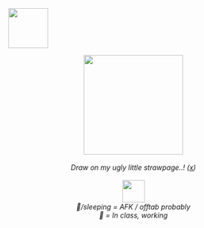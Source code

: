 <img width="80" src="https://web.archive.org/web/20091027060957/http://www.geocities.com/phnyxrayn/weedmexplore.gif">
<p align="center">                             
  <img width="200" src="https://web.archive.org/web/20090728115814/http://uk.geocities.com/therealchongybaby/spacebg.gif" /> <br> <br> 
  <em>Draw on my ugly little strawpage..! (<a href="https://1-900-490-freak.straw.page/">x</a>) <br> <br> 
  <img  width="45" src="https://web.archive.org/web/20090727160436/http://www.geocities.com/dr_tigger/smoking-skull.gif" /> <br>
  <em>🌙/sleeping = AFK / offtab probably</em> <br> 
  <em>🚫 = In class, working</em> <br> 
</p>
<!---
1-900-490-freak/1-900-490-freak is a ✨ special ✨ repository because its `README.md` (this file) appears on your GitHub profile.
You can click the Preview link to take a look at your changes.
--->
